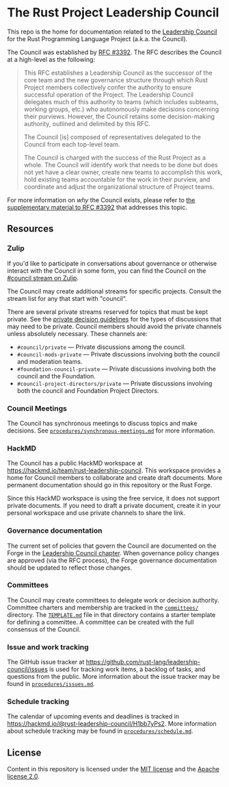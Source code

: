 # The Rust Project Leadership Council

This repo is the home for documentation related to the [Leadership Council][governance page] for the Rust Programming Language Project (a.k.a. the Council).

The Council was established by [RFC #3392][rfc]. The RFC describes the Council at a high-level as the following:

> This RFC establishes a Leadership Council as the successor of the core team and the new governance structure through which Rust Project members collectively confer the authority to ensure successful operation of the Project. The Leadership Council delegates much of this authority to teams (which includes subteams, working groups, etc.) who autonomously make decisions concerning their purviews. However, the Council retains some decision-making authority, outlined and delimited by this RFC.
>
> The Council [is] composed of representatives delegated to the Council from each top-level team.
>
> The Council is charged with the success of the Rust Project as a whole. The Council will identify work that needs to be done but does not yet have a clear owner, create new teams to accomplish this work, hold existing teams accountable for the work in their purview, and coordinate and adjust the organizational structure of Project teams.

For more information on *why* the Council exists, please refer to [the supplementary material to RFC #3392][motivation] that addresses this topic.

[governance page]: https://www.rust-lang.org/governance/teams/leadership-council
[motivation]: https://rust-lang.github.io/rfcs/3392-leadership-council/motivation.html
[rfc]: https://rust-lang.github.io/rfcs/3392-leadership-council.html

## Resources

### Zulip

If you'd like to participate in conversations about governance or otherwise interact with the Council in some form, you can find the Council on the [#council stream on Zulip][zulip].

The Council may create additional streams for specific projects. Consult the stream list for any that start with "council".

There are several private streams reserved for topics that must be kept private. See the [private decision guidelines][private-decisions] for the types of discussions that may need to be private. Council members should avoid the private channels unless absolutely necessary. These channels are:

* `#council/private` — Private discussions among the council.
* `#council-mods-private` — Private discussions involving both the council and moderation teams.
* `#foundation-council-private` — Private discussions involving both the council and the Foundation.
* `#council-project-directors/private` — Private discussions involving both the council and Foundation Project Directors.

[zulip]: https://rust-lang.zulipchat.com/#narrow/stream/392734-council
[private-decisions]: https://forge.rust-lang.org/governance/council.html#decisions-that-the-council-must-necessarily-make-privately

### Council Meetings

The Council has synchronous meetings to discuss topics and make decisions. See [`procedures/synchronous-meetings.md`] for more information.

[`procedures/synchronous-meetings.md`]: https://github.com/rust-lang/leadership-council/blob/main/procedures/synchronous-meetings.md

### HackMD

The Council has a public HackMD workspace at <https://hackmd.io/team/rust-leadership-council>. This workspace provides a home for Council members to collaborate and create draft documents. More permanent documentation should go in this repository or the Rust Forge.

Since this HackMD workspace is using the free service, it does not support private documents. If you need to draft a private document, create it in your personal workspace and use private channels to share the link.

### Governance documentation

The current set of policies that govern the Council are documented on the Forge in the [Leadership Council chapter][forge-council]. When governance policy changes are approved (via the RFC process), the Forge governance documentation should be updated to reflect those changes.

[forge-council]: https://forge.rust-lang.org/governance/council.html

### Committees

The Council may create committees to delegate work or decision authority. Committee charters and membership are tracked in the [`committees/`] directory. The [`TEMPLATE.md`] file in that directory contains a starter template for defining a committee. A committee can be created with the full consensus of the Council.

[`committees/`]: https://github.com/rust-lang/leadership-council/tree/main/committees
[`TEMPLATE.md`]: https://github.com/rust-lang/leadership-council/blob/main/committees/TEMPLATE.md

### Issue and work tracking

The GitHub issue tracker at <https://github.com/rust-lang/leadership-council/issues> is used for tracking work items, a backlog of tasks, and questions from the public. More information about the issue tracker may be found in [`procedures/issues.md`].

[`procedures/issues.md`]: https://github.com/rust-lang/leadership-council/blob/main/procedures/issues.md

### Schedule tracking

The calendar of upcoming events and deadlines is tracked in <https://hackmd.io/@rust-leadership-council/H1bb7yPs2>. More information about schedule tracking may be found in [`procedures/schedule.md`].

[`procedures/schedule.md`]: https://github.com/rust-lang/leadership-council/blob/main/procedures/schedule.md


## License

Content in this repository is licensed under the [MIT license](LICENSE-MIT) and the [Apache license 2.0](LICENSE-APACHE).
